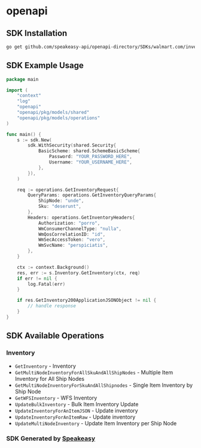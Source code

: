 # openapi

<!-- Start SDK Installation -->
## SDK Installation

```bash
go get github.com/speakeasy-api/openapi-directory/SDKs/walmart.com/inventory/1.0.0/go
```
<!-- End SDK Installation -->

## SDK Example Usage
<!-- Start SDK Example Usage -->
```go
package main

import (
    "context"
    "log"
    "openapi"
    "openapi/pkg/models/shared"
    "openapi/pkg/models/operations"
)

func main() {
    s := sdk.New(
        sdk.WithSecurity(shared.Security{
            BasicScheme: shared.SchemeBasicScheme{
                Password: "YOUR_PASSWORD_HERE",
                Username: "YOUR_USERNAME_HERE",
            },
        }),
    )

    req := operations.GetInventoryRequest{
        QueryParams: operations.GetInventoryQueryParams{
            ShipNode: "unde",
            Sku: "deserunt",
        },
        Headers: operations.GetInventoryHeaders{
            Authorization: "porro",
            WmConsumerChannelType: "nulla",
            WmQosCorrelationID: "id",
            WmSecAccessToken: "vero",
            WmSvcName: "perspiciatis",
        },
    }

    ctx := context.Background()
    res, err := s.Inventory.GetInventory(ctx, req)
    if err != nil {
        log.Fatal(err)
    }

    if res.GetInventory200ApplicationJSONObject != nil {
        // handle response
    }
}
```
<!-- End SDK Example Usage -->

<!-- Start SDK Available Operations -->
## SDK Available Operations


### Inventory

* `GetInventory` - Inventory
* `GetMultiNodeInventoryForAllSkuAndAllShipNodes` - Multiple Item Inventory for All Ship Nodes
* `GetMultiNodeInventoryForSkuAndAllShipnodes` - Single Item Inventory by Ship Node
* `GetWFSInventory` - WFS Inventory
* `UpdateBulkInventory` - Bulk Item Inventory Update
* `UpdateInventoryForAnItemJSON` - Update inventory
* `UpdateInventoryForAnItemRaw` - Update inventory
* `UpdateMultiNodeInventory` - Update Item Inventory per Ship Node
<!-- End SDK Available Operations -->

### SDK Generated by [Speakeasy](https://docs.speakeasyapi.dev/docs/using-speakeasy/client-sdks)
